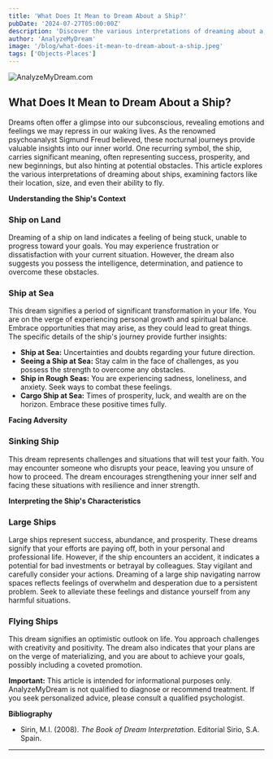 ```yaml
---
title: 'What Does It Mean to Dream About a Ship?'
pubDate: '2024-07-27T05:00:00Z'
description: 'Discover the various interpretations of dreaming about a ship, from success and prosperity to representing problems and challenges.'
author: 'AnalyzeMyDream'
image: '/blog/what-does-it-mean-to-dream-about-a-ship.jpeg'
tags: ['Objects-Places']
---
```


![AnalyzeMyDream.com](/blog/what-does-it-mean-to-dream-about-a-ship.jpeg)

## What Does It Mean to Dream About a Ship?

Dreams often offer a glimpse into our subconscious, revealing emotions and feelings we may repress in our waking lives.  As the renowned psychoanalyst Sigmund Freud believed, these nocturnal journeys provide valuable insights into our inner world.  One recurring symbol, the ship, carries significant meaning, often representing success, prosperity, and new beginnings, but also hinting at potential obstacles. This article explores the various interpretations of dreaming about ships, examining factors like their location, size, and even their ability to fly.

**Understanding the Ship's Context**

### Ship on Land

Dreaming of a ship on land indicates a feeling of being stuck, unable to progress toward your goals. You may experience frustration or dissatisfaction with your current situation.  However, the dream also suggests you possess the intelligence, determination, and patience to overcome these obstacles.

### Ship at Sea

This dream signifies a period of significant transformation in your life.  You are on the verge of experiencing personal growth and spiritual balance.  Embrace opportunities that may arise, as they could lead to great things.  The specific details of the ship's journey provide further insights:

- **Ship at Sea:** Uncertainties and doubts regarding your future direction.
- **Seeing a Ship at Sea:** Stay calm in the face of challenges, as you possess the strength to overcome any obstacles.
- **Ship in Rough Seas:** You are experiencing sadness, loneliness, and anxiety.  Seek ways to combat these feelings.
- **Cargo Ship at Sea:**  Times of prosperity, luck, and wealth are on the horizon.  Embrace these positive times fully.

**Facing Adversity**

### Sinking Ship

This dream represents challenges and situations that will test your faith.  You may encounter someone who disrupts your peace, leaving you unsure of how to proceed.  The dream encourages strengthening your inner self and facing these situations with resilience and inner strength.

**Interpreting the Ship's Characteristics**

### Large Ships

Large ships represent success, abundance, and prosperity. These dreams signify that your efforts are paying off, both in your personal and professional life.  However, if the ship encounters an accident, it indicates a potential for bad investments or betrayal by colleagues.  Stay vigilant and carefully consider your actions.  Dreaming of a large ship navigating narrow spaces reflects feelings of overwhelm and desperation due to a persistent problem.  Seek to alleviate these feelings and distance yourself from any harmful situations.

### Flying Ships

This dream signifies an optimistic outlook on life. You approach challenges with creativity and positivity.  The dream also indicates that your plans are on the verge of materializing, and you are about to achieve your goals, possibly including a coveted promotion. 

**Important:** This article is intended for informational purposes only. AnalyzeMyDream is not qualified to diagnose or recommend treatment. If you seek personalized advice, please consult a qualified psychologist.

**Bibliography**

* Sirin, M.I. (2008). *The Book of Dream Interpretation*. Editorial Sirio, S.A. Spain.

---